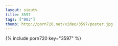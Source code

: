```yaml
--- 
layout: sieutv
title: 3597
tags: ["003"]
thumb: http://porn720.net/video/3597/poster.jpg
---
```

{% include porn720 key="3597" %} 
